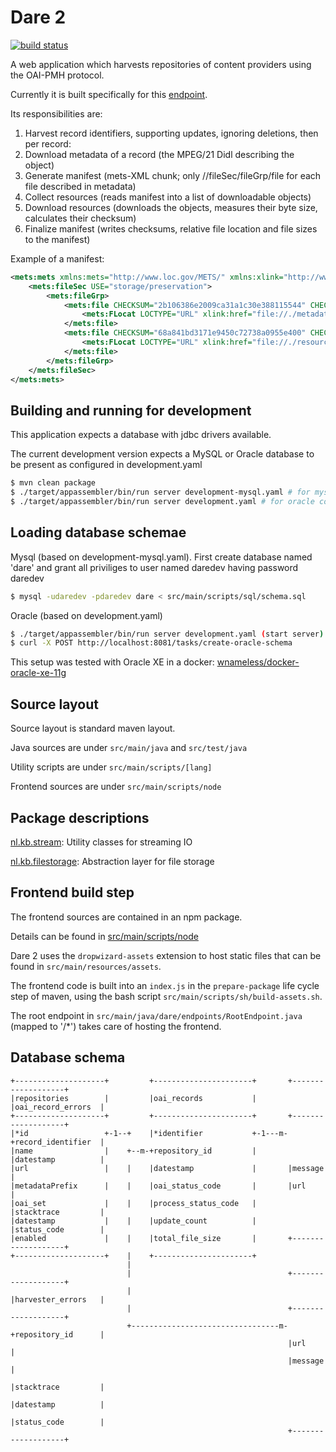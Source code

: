 # Dare 2

[![build status](https://travis-ci.org/renevanderark/dare2.svg?branch=master)](https://travis-ci.org/renevanderark/dare2)

A web application which harvests repositories of content providers using the OAI-PMH protocol.

Currently it is built specifically for this [endpoint](http://oai.gharvester.dans.knaw.nl/?verb=Identify).

Its responsibilities are:

1) Harvest record identifiers, supporting updates, ignoring deletions, then per record:
2) Download metadata of a record (the MPEG/21 Didl describing the object)
3) Generate manifest (mets-XML chunk; only //fileSec/fileGrp/file for each file described in metadata)
4) Collect resources (reads manifest into a list of downloadable objects)
5) Download resources (downloads the objects, measures their byte size, calculates their checksum)
6) Finalize manifest (writes checksums, relative file location and file sizes to the manifest)

Example of a manifest:
```xml
<mets:mets xmlns:mets="http://www.loc.gov/METS/" xmlns:xlink="http://www.w3.org/1999/xlink">
    <mets:fileSec USE="storage/preservation">
        <mets:fileGrp>
            <mets:file CHECKSUM="2b106386e2009ca31a1c30e388115544" CHECKSUMTYPE="MD5" ID="metadata" MIMETYPE="text/xml" SIZE="6298">
                <mets:FLocat LOCTYPE="URL" xlink:href="file://./metadata.xml"/>
            </mets:file>
            <mets:file CHECKSUM="68a841bd3171e9450c72738a0955e400" CHECKSUMTYPE="MD5" ID="FILE_0001" MIMETYPE="application/pdf" SIZE="256714">
                <mets:FLocat LOCTYPE="URL" xlink:href="file://./resources/100173.pdf"/>
            </mets:file>
        </mets:fileGrp>
    </mets:fileSec>
</mets:mets>
```

## Building and running for development

This application expects a database with jdbc drivers available. 

The current development version expects a MySQL or Oracle database to be present as configured in development.yaml

```sh
$ mvn clean package
$ ./target/appassembler/bin/run server development-mysql.yaml # for mysql config
$ ./target/appassembler/bin/run server development.yaml # for oracle config
``` 

## Loading database schemae

Mysql (based on development-mysql.yaml). First create database named 'dare' and grant all priviliges to user named 
daredev having password daredev
```sh
$ mysql -udaredev -pdaredev dare < src/main/scripts/sql/schema.sql
```

Oracle (based on development.yaml)
```sh
$ ./target/appassembler/bin/run server development.yaml (start server)
$ curl -X POST http://localhost:8081/tasks/create-oracle-schema
```

This setup was tested with Oracle XE in a docker:
[wnameless/docker-oracle-xe-11g](https://github.com/wnameless/docker-oracle-xe-11g)

## Source layout

Source layout is standard maven layout. 

Java sources are under ```src/main/java``` and ```src/test/java```

Utility scripts are under ```src/main/scripts/[lang]``` 

Frontend sources are under ```src/main/scripts/node```

## Package descriptions

[nl.kb.stream](src/main/java/nl/kb/stream): Utility classes for streaming IO

[nl.kb.filestorage](src/main/java/nl/kb/filestorage): Abstraction layer for file storage

## Frontend build step

The frontend sources are contained in an npm package.
 
Details can be found in [src/main/scripts/node](src/main/scripts/node)
 
Dare 2 uses the ```dropwizard-assets```  extension to host static files that can be found in ```src/main/resources/assets```.

The frontend code is built into an ```index.js``` in the ```prepare-package``` life cycle step of maven, using the bash script ```src/main/scripts/sh/build-assets.sh```.

The root endpoint in ```src/main/java/dare/endpoints/RootEndpoint.java``` (mapped to '/*') takes care of hosting the frontend.


## Database schema


```
+--------------------+         +----------------------+       +-------------------+
|repositories        |         |oai_records           |       |oai_record_errors  |
+--------------------+         +----------------------+       +-------------------+
|*id                 +-1--+    |*identifier           +-1---m-+record_identifier  |
|name                |    +--m-+repository_id         |       |datestamp          |
|url                 |    |    |datestamp             |       |message            |
|metadataPrefix      |    |    |oai_status_code       |       |url                |
|oai_set             |    |    |process_status_code   |       |stacktrace         |
|datestamp           |    |    |update_count          |       |status_code        |
|enabled             |    |    |total_file_size       |       +-------------------+
+--------------------+    |    +----------------------+
                          |
                          |                                   +-------------------+
                          |                                   |harvester_errors   |
                          |                                   +-------------------+
                          +---------------------------------m-+repository_id      |
                                                              |url                |
                                                              |message            |
                                                              |stacktrace         |
                                                              |datestamp          |
                                                              |status_code        |
                                                              +-------------------+

```
